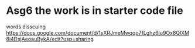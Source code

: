 # Asg6 the work is in starter code file 
words disscuing https://docs.google.com/document/d/1sXRJmeMwqqo7fLghz6Iu9Ox8QlXM8i4DsjAeoauBykA/edit?usp=sharing
